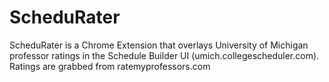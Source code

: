 # ScheduRater
ScheduRater is a Chrome Extension that overlays University of Michigan professor ratings in the Schedule Builder UI (umich.collegescheduler.com). Ratings are grabbed from ratemyprofessors.com

